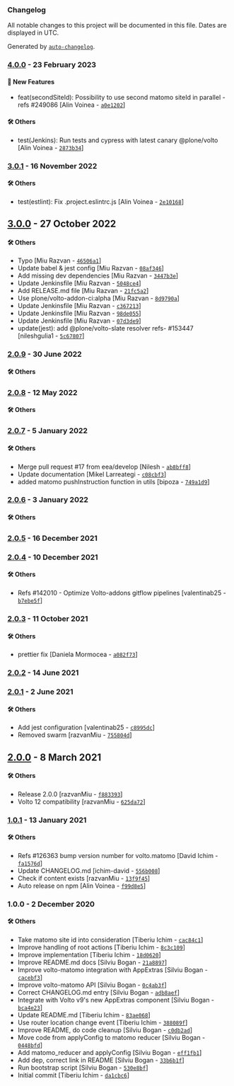 ### Changelog

All notable changes to this project will be documented in this file. Dates are displayed in UTC.

Generated by [`auto-changelog`](https://github.com/CookPete/auto-changelog).

### [4.0.0](https://github.com/eea/volto-matomo/compare/3.0.1...4.0.0) - 23 February 2023

#### :rocket: New Features

- feat(secondSiteId): Possibility to use second matomo siteId in parallel - refs #249086 [Alin Voinea - [`a0e1202`](https://github.com/eea/volto-matomo/commit/a0e1202dd024f2c25bfe99db94467aaeb2a0889d)]

#### :hammer_and_wrench: Others

- test(Jenkins): Run tests and cypress with latest canary @plone/volto [Alin Voinea - [`2873b34`](https://github.com/eea/volto-matomo/commit/2873b34868b8baa6436b39faa9482928825317ee)]
### [3.0.1](https://github.com/eea/volto-matomo/compare/3.0.0...3.0.1) - 16 November 2022

#### :hammer_and_wrench: Others

- test(estlint): Fix .project.eslintrc.js [Alin Voinea - [`2e10168`](https://github.com/eea/volto-matomo/commit/2e1016884789b467d691d4380a44bb5eea7df33b)]
## [3.0.0](https://github.com/eea/volto-matomo/compare/2.0.9...3.0.0) - 27 October 2022

#### :hammer_and_wrench: Others

- Typo [Miu Razvan - [`46506a1`](https://github.com/eea/volto-matomo/commit/46506a1c13cf98e9d97c0e51245c5b80be1544b2)]
- Update babel & jest config [Miu Razvan - [`08af346`](https://github.com/eea/volto-matomo/commit/08af346d6b786f2afb24394861746afbf4d395d3)]
- Add missing dev dependencies [Miu Razvan - [`3447b3e`](https://github.com/eea/volto-matomo/commit/3447b3ea2c7f03b012e9d8e30368673d7268dd23)]
- Update Jenkinsfile [Miu Razvan - [`5048ce4`](https://github.com/eea/volto-matomo/commit/5048ce49517f9731982452cb15de872f2950fa5e)]
- Add RELEASE.md file [Miu Razvan - [`21fc5a2`](https://github.com/eea/volto-matomo/commit/21fc5a25e361907f3970603e256bb2c4cc3795e2)]
- Use plone/volto-addon-ci:alpha [Miu Razvan - [`8d9790a`](https://github.com/eea/volto-matomo/commit/8d9790a727d19579a208ed0ea778e1ff89847b8d)]
- Update Jenkinsfile [Miu Razvan - [`c367213`](https://github.com/eea/volto-matomo/commit/c367213c8277f9f10d54909705561c8553ce27be)]
- Update Jenkinsfile [Miu Razvan - [`98de055`](https://github.com/eea/volto-matomo/commit/98de0556e3437b4c51cb46da6fd09b5432b656c1)]
- Update Jenkinsfile [Miu Razvan - [`07d3de9`](https://github.com/eea/volto-matomo/commit/07d3de952899c759f47008348f212864749e7976)]
- update(jest): add @plone/volto-slate resolver refs- #153447 [nileshgulia1 - [`5c67807`](https://github.com/eea/volto-matomo/commit/5c6780751621c3dbd08f0149f7a02eca248f301d)]
### [2.0.9](https://github.com/eea/volto-matomo/compare/2.0.8...2.0.9) - 30 June 2022

#### :hammer_and_wrench: Others

### [2.0.8](https://github.com/eea/volto-matomo/compare/2.0.7...2.0.8) - 12 May 2022

#### :hammer_and_wrench: Others

### [2.0.7](https://github.com/eea/volto-matomo/compare/2.0.6...2.0.7) - 5 January 2022

#### :hammer_and_wrench: Others

- Merge pull request #17 from eea/develop [Nilesh - [`ab8bff8`](https://github.com/eea/volto-matomo/commit/ab8bff8e48bcd02bb4b368a4206c64aa74888e32)]
- Update documentation [Mikel Larreategi - [`c08cbf3`](https://github.com/eea/volto-matomo/commit/c08cbf35a86284ea1e37d7fe3385e642cf90f42f)]
- added matomo pushInstruction function in utils [bipoza - [`749a1d9`](https://github.com/eea/volto-matomo/commit/749a1d99722c24557865c7960cc994558e72d0f5)]
### [2.0.6](https://github.com/eea/volto-matomo/compare/2.0.5...2.0.6) - 3 January 2022

#### :hammer_and_wrench: Others

### [2.0.5](https://github.com/eea/volto-matomo/compare/2.0.4...2.0.5) - 16 December 2021

### [2.0.4](https://github.com/eea/volto-matomo/compare/2.0.3...2.0.4) - 10 December 2021

#### :hammer_and_wrench: Others

- Refs #142010 - Optimize Volto-addons gitflow pipelines [valentinab25 - [`b7ebe5f`](https://github.com/eea/volto-matomo/commit/b7ebe5f0822da73bd73b291bff7e7857c34f0d14)]
### [2.0.3](https://github.com/eea/volto-matomo/compare/2.0.2...2.0.3) - 11 October 2021

#### :hammer_and_wrench: Others

- prettier fix [Daniela Mormocea - [`a082f73`](https://github.com/eea/volto-matomo/commit/a082f73ce77d1f91beed91f053e33be34582ad16)]
### [2.0.2](https://github.com/eea/volto-matomo/compare/2.0.1...2.0.2) - 14 June 2021

### [2.0.1](https://github.com/eea/volto-matomo/compare/2.0.0...2.0.1) - 2 June 2021

#### :hammer_and_wrench: Others

- Add jest configuration [valentinab25 - [`c8995dc`](https://github.com/eea/volto-matomo/commit/c8995dc3749a3106138dd2c29ded2691960a2e98)]
- Removed swarm [razvanMiu - [`755804d`](https://github.com/eea/volto-matomo/commit/755804d2a07887f46e3071996c44230e5cc16be7)]
## [2.0.0](https://github.com/eea/volto-matomo/compare/1.0.1...2.0.0) - 8 March 2021

#### :hammer_and_wrench: Others

- Release 2.0.0 [razvanMiu - [`f883393`](https://github.com/eea/volto-matomo/commit/f883393ed544795f5e6eb4a985f8ad167e361616)]
- Volto 12 compatibility [razvanMiu - [`625da72`](https://github.com/eea/volto-matomo/commit/625da72456492f2379d21bc3fdead285c72251aa)]
### [1.0.1](https://github.com/eea/volto-matomo/compare/1.0.0...1.0.1) - 13 January 2021

#### :hammer_and_wrench: Others

- Refs #126363 bump version number for volto.matomo [David Ichim - [`fa1576d`](https://github.com/eea/volto-matomo/commit/fa1576da921832c4ffd3866059f949e0fbae9e9b)]
- Update CHANGELOG.md [ichim-david - [`556b008`](https://github.com/eea/volto-matomo/commit/556b0089274ee231decc65ada00c1197f0bddb7e)]
- Check if content exists [razvanMiu - [`13f9f45`](https://github.com/eea/volto-matomo/commit/13f9f450961cd59a0979377ac3010617733f60a8)]
- Auto release on npm [Alin Voinea - [`f99d8e5`](https://github.com/eea/volto-matomo/commit/f99d8e55b8062975428b7b348bb431f8d1716ece)]
### 1.0.0 - 2 December 2020

#### :hammer_and_wrench: Others

- Take matomo site id into consideration [Tiberiu Ichim - [`cac84c1`](https://github.com/eea/volto-matomo/commit/cac84c148fed03a0074e0804d901f8abb0faea6e)]
- Improve handling of root actions [Tiberiu Ichim - [`8c3c109`](https://github.com/eea/volto-matomo/commit/8c3c109f7ecaa64b07f7369776af73e3224712b6)]
- Improve implementation [Tiberiu Ichim - [`18d0620`](https://github.com/eea/volto-matomo/commit/18d062025cdeaff82a16d9d35083a7caed1498f2)]
- Improve README.md docs [Silviu Bogan - [`21a8897`](https://github.com/eea/volto-matomo/commit/21a88979a8f7963aaaa3431fa30c49b0b6a2117e)]
- Improve volto-matomo integration with AppExtras [Silviu Bogan - [`cacebf3`](https://github.com/eea/volto-matomo/commit/cacebf372a57f145d6382f47e29a90f1f6eaca14)]
- Improve volto-matomo API [Silviu Bogan - [`0c4ab3f`](https://github.com/eea/volto-matomo/commit/0c4ab3fb5d880c44ba3e0a41ec1d940988063711)]
- Correct CHANGELOG.md entry [Silviu Bogan - [`adb8aef`](https://github.com/eea/volto-matomo/commit/adb8aefe6cb6765de93e4160326c9319de5dc32d)]
- Integrate with Volto v9's new AppExtras component [Silviu Bogan - [`bca4e23`](https://github.com/eea/volto-matomo/commit/bca4e2366fed70b688666e8f390226c77b0f7cf2)]
- Update README.md [Tiberiu Ichim - [`83ae068`](https://github.com/eea/volto-matomo/commit/83ae06820514f5fb0f996b87be3e7175e2f48a8c)]
- Use router location change event [Tiberiu Ichim - [`388089f`](https://github.com/eea/volto-matomo/commit/388089f0d38336e6071cd843399cb212576211cd)]
- Improve README, do code cleanup [Silviu Bogan - [`c0db2ad`](https://github.com/eea/volto-matomo/commit/c0db2ada91236fd7a165036a66078c653ef76d01)]
- Move code from applyConfig to matomo reducer [Silviu Bogan - [`0448bfd`](https://github.com/eea/volto-matomo/commit/0448bfd7f366841c331ae06fc33788a14401b7c4)]
- Add matomo_reducer and applyConfig [Silviu Bogan - [`eff1fb1`](https://github.com/eea/volto-matomo/commit/eff1fb13632f50eccf7ec67229954bfd37603c83)]
- Add dep, correct link in README [Silviu Bogan - [`33b6b1f`](https://github.com/eea/volto-matomo/commit/33b6b1fae0866bf021324284dc1c5b1ccdc809e5)]
- Run bootstrap script [Silviu Bogan - [`530e8bf`](https://github.com/eea/volto-matomo/commit/530e8bf330ebdf50d89251f7bb3c10420919c4a1)]
- Initial commit [Tiberiu Ichim - [`da1cbc6`](https://github.com/eea/volto-matomo/commit/da1cbc68fbb78461cdf14048338b717fb3bea32b)]
